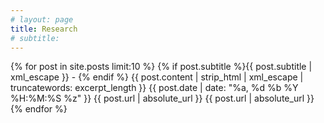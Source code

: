 ```yaml
---
# layout: page
title: Research
# subtitle:
---
```

{% for post in site.posts limit:10 %}
  <item>
    <title>{{ post.title | xml_escape }}</title>
    <description>
      {% if post.subtitle %}{{ post.subtitle | xml_escape }} - {% endif %}
      {{ post.content | strip_html | xml_escape | truncatewords: excerpt_length }}
      </description>
      <pubDate>{{ post.date | date: "%a, %d %b %Y %H:%M:%S %z" }}</pubDate>
      <link>{{ post.url | absolute_url }}</link>
      <guid isPermaLink="true">{{ post.url | absolute_url }}</guid>
  </item>
 {% endfor %}

<!---
# ![ML to discover phase transitions](/assets/img/spin_extrapolation_prl.png){: style="float: right"}
# What if we could explore physical observables where data could not be aquired? 

# <img src="https://render.githubusercontent.com/render/math?math=e^{i \pi} = -1">


# ## Potential energy surfaces with Gaussian Processes



# ## Inverse design of physical models
--->
